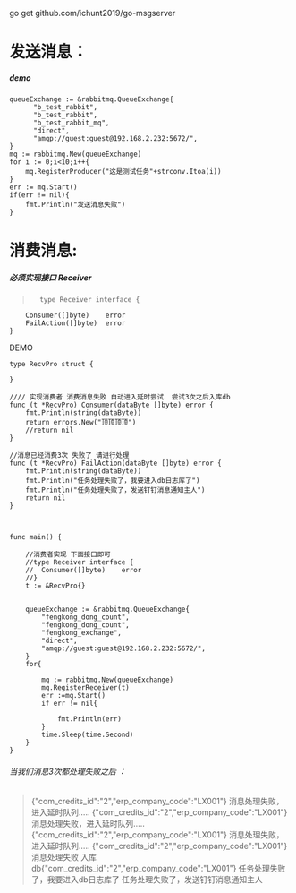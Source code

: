 go get github.com/ichunt2019/go-msgserver

# 发送消息：
##### demo
    queueExchange := &rabbitmq.QueueExchange{
          "b_test_rabbit",
          "b_test_rabbit",
          "b_test_rabbit_mq",
          "direct",
          "amqp://guest:guest@192.168.2.232:5672/",
    }
    mq := rabbitmq.New(queueExchange)
    for i := 0;i<10;i++{
        mq.RegisterProducer("这是测试任务"+strconv.Itoa(i))
    }
    err := mq.Start()
    if(err != nil){
        fmt.Println("发送消息失败")
    }


# 消费消息:
##### 必须实现接口 Receiver
>       type Receiver interface {
    	Consumer([]byte)    error
    	FailAction([]byte)  error
    }


DEMO

    type RecvPro struct {
    
    }
    
    //// 实现消费者 消费消息失败 自动进入延时尝试  尝试3次之后入库db
    func (t *RecvPro) Consumer(dataByte []byte) error {
    	fmt.Println(string(dataByte))
    	return errors.New("顶顶顶顶")
    	//return nil
    }
    
    //消息已经消费3次 失败了 请进行处理
    func (t *RecvPro) FailAction(dataByte []byte) error {
    	fmt.Println(string(dataByte))
    	fmt.Println("任务处理失败了，我要进入db日志库了")
    	fmt.Println("任务处理失败了，发送钉钉消息通知主人")
    	return nil
    }
    
    
    
    func main() {
    
    	//消费者实现 下面接口即可
    	//type Receiver interface {
    	//	Consumer([]byte)    error
    	//}
    	t := &RecvPro{}
    
    
    	queueExchange := &rabbitmq.QueueExchange{
    		"fengkong_dong_count",
    		"fengkong_dong_count",
    		"fengkong_exchange",
    		"direct",
    		"amqp://guest:guest@192.168.2.232:5672/",
    	}
    	for{
    
    		mq := rabbitmq.New(queueExchange)
    		mq.RegisterReceiver(t)
    		err :=mq.Start()
    		if err != nil{
    
    			fmt.Println(err)
    		}
    		time.Sleep(time.Second)
    	}
    }

###### 当我们消息3次都处理失败之后 ：
> {"com_credits_id":"2","erp_company_code":"LX001"}
消息处理失败，进入延时队列.....
{"com_credits_id":"2","erp_company_code":"LX001"}
消息处理失败，进入延时队列.....
{"com_credits_id":"2","erp_company_code":"LX001"}
消息处理失败，进入延时队列.....
{"com_credits_id":"2","erp_company_code":"LX001"}
消息处理失败 入库db{"com_credits_id":"2","erp_company_code":"LX001"}
任务处理失败了，我要进入db日志库了
任务处理失败了，发送钉钉消息通知主人

